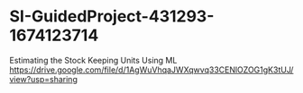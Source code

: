 # SI-GuidedProject-431293-1674123714
Estimating the Stock Keeping Units Using ML
https://drive.google.com/file/d/1AgWuVhqaJWXqwvq33CENlOZOG1gK3tUJ/view?usp=sharing
